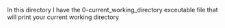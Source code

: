 In this directory I have the 0-current_working_directory exceutable file
that will print your current working directory